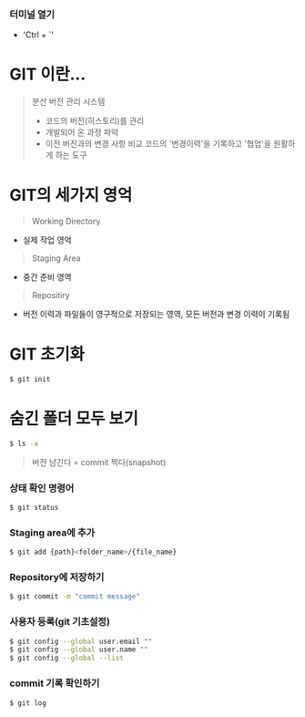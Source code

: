 
### 터미널 열기
- 'Ctrl + `'

# GIT 이란...
> 분산 버전 관리 시스템
> - 코드의 버전(히스토리)를 관리
> - 개발되어 온 과정 파악
> - 이전 버전과의 변경 사항 비교
> 코드의 '변경이력'을 기록하고 '협업'을 원활하게 하는 도구

# GIT의 세가지 영억
> Working Directory
- 실제 작업 영억
> Staging Area
- 중간 준비 영역
> Repositiry
- 버전 이력과 파일들이 영구적으로 저장되는 영역, 모든 버전과 변경 이력이 기록됨

# GIT 초기화
```bash
$ git init
```
# 숨긴 폴더 모두 보기
```bash
$ ls -a
```

> 버전 남긴다 = commit 찍다(snapshot)

### 상태 확인 명령어
```bash
$ git status
```

### Staging area에 추가
```bash
$ git add {path}<folder_name>/{file_name}
```
### Repository에 저장하기
```bash
$ git commit -m "commit message"
```

### 사용자 등록(git 기초설정)
```bash
$ git config --global user.email ""
$ git config --global user.name ""
$ git config --global --list
```

### commit 기록 확인하기
```bash
$ git log
```
